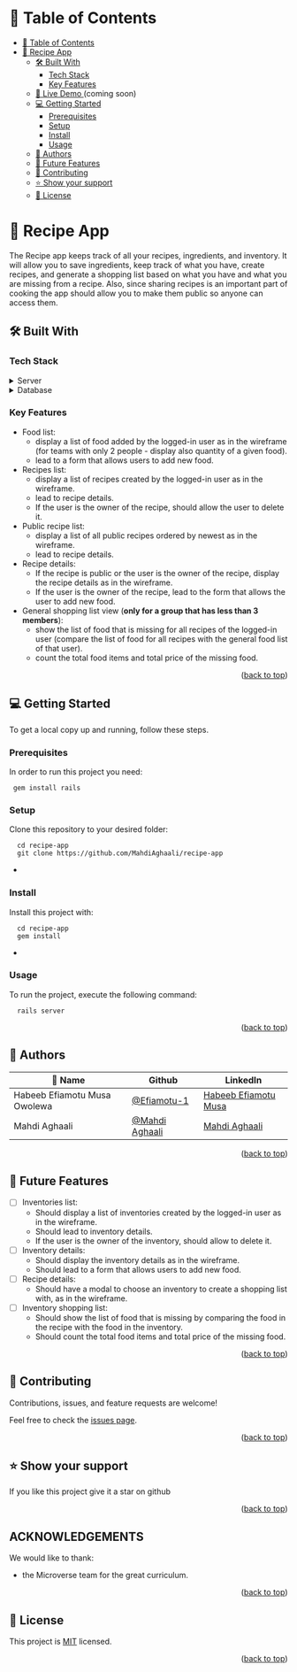 <a name="readme-top"></a>

<!--
HOW TO USE:
This is an example of how you may give instructions on setting up your project locally.

Modify this file to match your project and remove sections that don't apply.

REQUIRED SECTIONS:
- Table of Contents
- About the Project
  - Built With
  - Live Demo 
- Getting Started
- Authors
- Future Features
- Contributing
- Show your support
- Acknowledgements
- License

OPTIONAL SECTIONS:
- FAQ

After you're finished please remove all the comments and instructions!
-->

<div align="center">
  <!-- You are encouraged to replace this logo with your own! Otherwise you can also remove it. -->

</div>

<!-- TABLE OF CONTENTS -->

# 📗 Table of Contents

- [📗 Table of Contents](#-table-of-contents)
- [📖 Recipe App ](#-recipe-app-)
  - [🛠 Built With ](#-built-with-)
    - [Tech Stack ](#tech-stack-)
    - [Key Features ](#key-features-)
  - [🚀 Live Demo ](#-live-demo-) (coming soon)
  - [💻 Getting Started ](#-getting-started-)
    - [Prerequisites](#prerequisites)
    - [Setup](#setup)
    - [Install](#install)
    - [Usage](#usage)
  - [👥 Authors ](#-authors-)
  - [🔭 Future Features ](#-future-features-)
  - [🤝 Contributing ](#-contributing-)
  - [⭐️ Show your support ](#️-show-your-support-)
  - [📝 License ](#-license-)

<!-- PROJECT DESCRIPTION -->

# 📖 Recipe App <a name="about-project"></a>

The Recipe app keeps track of all your recipes, ingredients, and inventory. It will allow you to save ingredients, keep track of what you have, create recipes, and generate a shopping list based on what you have and what you are missing from a recipe. Also, since sharing recipes is an important part of cooking the app should allow you to make them public so anyone can access them.

## 🛠 Built With <a name="built-with"></a>

### Tech Stack <a name="tech-stack"></a>

<details>
  <summary>Server</summary>
  <ul>
    <li><a href="https://rubyonrails.org/">Ruby on Rails</a></li>
  </ul>
</details>

<details>
<summary>Database</summary>
  <ul>
    <li><a href="https://www.postgresql.org/">PostgreSQL</a></li>
  </ul>
</details>

<!-- Features -->

### Key Features <a name="key-features"></a>

- Food list:
    - display a list of food added by the logged-in user as in the wireframe (for teams with only 2 people - display also quantity of a given food).
    - lead to a form that allows users to add new food.
- Recipes list:
    - display a list of recipes created by the logged-in user as in the wireframe.
    - lead to recipe details.
    - If the user is the owner of the recipe, should allow the user to delete it.
- Public recipe list:
    - display a list of all public recipes ordered by newest as in the wireframe.
    - lead to recipe details.
- Recipe details:
    - If the recipe is public or the user is the owner of the recipe, display the recipe details as in the wireframe.
    - If the user is the owner of the recipe, lead to the form that allows the user to add new food.
- General shopping list view (**only for a group that has less than 3 members**):
    - show the list of food that is missing for all recipes of the logged-in user (compare the list of food for all recipes with the general food list of that user).
    - count the total food items and total price of the missing food.

<p align="right">(<a href="#readme-top">back to top</a>)</p>

<!-- GETTING STARTED -->

## 💻 Getting Started <a name="getting-started"></a>


To get a local copy up and running, follow these steps.

### Prerequisites

In order to run this project you need:

```
 gem install rails
```


### Setup

Clone this repository to your desired folder:


```
  cd recipe-app
  git clone https://github.com/MahdiAghaali/recipe-app
```
-

### Install

Install this project with:



```
  cd recipe-app
  gem install
```
-

### Usage

To run the project, execute the following command:



```
  rails server
```

<p align="right">(<a href="#readme-top">back to top</a>)</p>

<!-- AUTHORS -->

## 👥 Authors <a name="authors"></a>

| 👤 Name | Github | LinkedIn |
|------|--------|----------|
|Habeeb Efiamotu Musa Owolewa|[@Efiamotu-1](https://github.com/Efiamotu-1)|[Habeeb Efiamotu Musa](https://www.linkedin.com/in/musa-habeeb/)|
|Mahdi Aghaali|[@Mahdi Aghaali](https://github.com/MahdiAghaali)|[Mahdi Aghaali](https://www.linkedin.com/in/mahdi-aghaali/)|

<p align="right">(<a href="#readme-top">back to top</a>)</p>

<!-- FUTURE FEATURES -->

## 🔭 Future Features <a name="future-features"></a>

- [ ] Inventories list:
    - Should display a list of inventories created by the logged-in user as in the wireframe.
    - Should lead to inventory details.
    - If the user is the owner of the inventory, should allow to delete it.
- [ ] Inventory details:
    - Should display the inventory details as in the wireframe.
    - Should lead to a form that allows users to add new food.
- [ ] Recipe details:
    - Should have a modal to choose an inventory to create a shopping list with, as in the wireframe.
- [ ] Inventory shopping list:
    - Should show the list of food that is missing by comparing the food in the recipe with the food in the inventory.
    - Should count the total food items and total price of the missing food.

<p align="right">(<a href="#readme-top">back to top</a>)</p>

<!-- CONTRIBUTING -->

## 🤝 Contributing <a name="contributing"></a>

Contributions, issues, and feature requests are welcome!

Feel free to check the [issues page](../../issues/).

<p align="right">(<a href="#readme-top">back to top</a>)</p>

<!-- SUPPORT -->

## ⭐️ Show your support <a name="support"></a>


If you like this project give it a star on github

<p align="right">(<a href="#readme-top">back to top</a>)</p>

<!-- ACKNOWLEDGEMENTS -->

## ACKNOWLEDGEMENTS

We would like to thank:
- the Microverse team for the great curriculum.


<p align="right">(<a href="#readme-top">back to top</a>)</p>

<!-- LICENSE -->

## 📝 License <a name="license"></a>

This project is [MIT](https://github.com/MahdiAghaali/recipe-app/blob/development/MIT.md) licensed.


<p align="right">(<a href="#readme-top">back to top</a>)</p>
